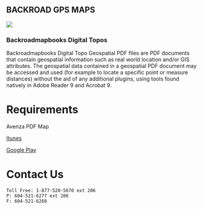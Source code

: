 ## BACKROAD GPS MAPS

![](http://www.backroadmapbooks.com/media/wysiwyg/parent-pages/Topo-Maps/2columns-titles-topo.jpg)

### Backroadmapbooks Digital Topos

Backroadmapbooks Digital Topo Geospatial PDF files are PDF documents that contain geospatial information such as real world location and/or GIS attributes.  The geospatial data contained in a geospatial PDF document may be accessed and used (for example to locate a specific point or measure distances) without the aid of any additional plugins, using tools found natively in Adobe Reader 9 and Acrobat 9.



# Requirements

Avenza PDF Map

[Itunes](http://itunes.apple.com/ca/app/avenza-pdf-maps/id388424049?mt=8#)

[Google Play](https://play.google.com/store/apps/details?id=com.Avenza)


# Contact Us

```
Toll Free: 1-877-520-5670 ext 206
P: 604-521-6277 ext 206 
F: 604-521-6260
```



